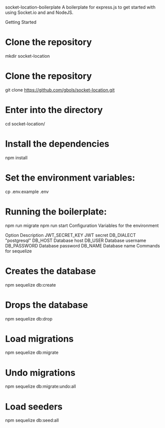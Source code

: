 socket-location-boilerplate
A boilerplate for express.js to get started with using Socket.io and and NodeJS.

Getting Started
# Clone the repository
mkdir socket-location

# Clone the repository
git clone https://github.com/gbols/socket-location.git

# Enter into the directory
cd socket-location/

# Install the dependencies
npm install

# Set the environment variables:
cp .env.example .env

# Running the boilerplate:
npm run migrate
npm run start
Configuration
Variables for the environment

Option	Description
JWT_SECRET_KEY	JWT secret
DB_DIALECT	"postgresql"
DB_HOST	Database host
DB_USER	Database username
DB_PASSWORD	Database password
DB_NAME	Database name
Commands for sequelize
# Creates the database
npm sequelize db:create 

# Drops the database
npm sequelize db:drop 

# Load migrations
npm sequelize db:migrate 

# Undo migrations
npm sequelize db:migrate:undo:all 

# Load seeders
npm sequelize db:seed:all